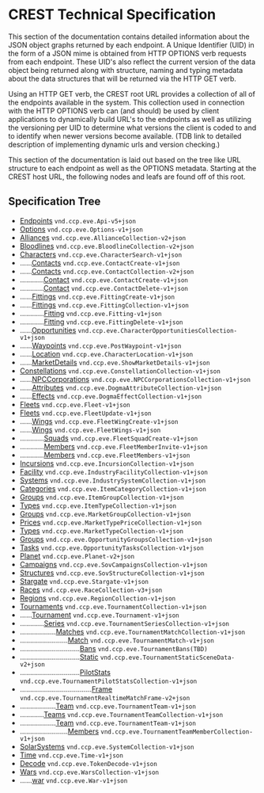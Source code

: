 # CREST Technical Specification 

This section of the documentation contains detailed information about the JSON object graphs returned by each endpoint.  A Unique Identifier (UID) in the form of a JSON mime is obtained from HTTP OPTIONS verb requests from each endpoint.  These UID's also reflect the current version of the data object being returned along with structure, naming and typing metadata about the data structures that will be returned via the HTTP GET verb.   

Using an HTTP GET verb, the CREST root URL provides a collection of all of the endpoints available in the system.  This collection used in connection with the HTTP OPTIONS verb can (and should) be used by client applications to dynamically build URL's to the endpoints as well as utilizing the versioning per UID to determine what versions the client is coded to and to identify when newer versions become available. (TDB link to detailed description of implementing dynamic urls and version checking.)

This section of the documentation is laid out based on the tree like URL structure to each endpoint as well as the OPTIONS metadata.  Starting at the CREST host URL, the following nodes and leafs are found off of this root.

## Specification Tree
      
* [Endpoints](Api.md) `vnd.ccp.eve.Api-v5+json`
* [Options](Options.md) `vnd.ccp.eve.Options-v1+json`
* [Alliances](AllianceCollection.md) `vnd.ccp.eve.AllianceCollection-v2+json`
* [Bloodlines](BloodlineCollection.md) `vnd.ccp.eve.BloodlineCollection-v2+json`
* [Characters](CharacterSearch.md) `vnd.ccp.eve.CharacterSearch-v1+json`
* ......[Contacts](contacts/ContactCreate.md) `vnd.ccp.eve.ContactCreate-v1+json`
* ......[Contacts](contacts/ContactCollection.md) `vnd.ccp.eve.ContactCollection-v2+json`
* ............[Contact](contacts/ContactCreate.md) `vnd.ccp.eve.ContactCreate-v1+json`
* ............[Contact](contacts/ContactDelete.md) `vnd.ccp.eve.ContactDelete-v1+json`
* ......[Fittings](fittings/FittingCreate.md) `vnd.ccp.eve.FittingCreate-v1+json`
* ......[Fittings](fittings/FittingCollection.md) `vnd.ccp.eve.FittingCollection-v1+json`
* ............[Fitting](fittings/Fitting.md) `vnd.ccp.eve.Fitting-v1+json`
* ............[Fitting](fittings/FittingDelete.md) `vnd.ccp.eve.FittingDelete-v1+json`
* ......[Opportunities](opportunities/CharacterOpportunitiesCollection.md) `vnd.ccp.eve.CharacterOpportunitiesCollection-v1+json`
* ......[Waypoints](waypoints/PostWaypoint.md) `vnd.ccp.eve.PostWaypoint-v1+json`
* ......[Location](location/CharacterLocation.md) `vnd.ccp.eve.CharacterLocation-v1+json`
* ......[MarketDetails](marketdetails/ShowMarketDetails.md) `vnd.ccp.eve.ShowMarketDetails-v1+json`
* [Constellations](ConstellationCollection.md) `vnd.ccp.eve.ConstellationCollection-v1+json`
* ......[NPCCorporations](npccorps/NPCCorporationsCollection.md) `vnd.ccp.eve.NPCCorporationsCollection-v1+json`
* ......[Attributes](attributes/DogmaAttributeCollection.md) `vnd.ccp.eve.DogmaAttributeCollection-v1+json`
* ......[Effects](effects/DogmaEffectCollection.md) `vnd.ccp.eve.DogmaEffectCollection-v1+json`
* [Fleets](Fleet.md) `vnd.ccp.eve.Fleet-v1+json`
* [Fleets](FleetUpdate.md) `vnd.ccp.eve.FleetUpdate-v1+json`
* ......[Wings](FleetWingCreate.md) `vnd.ccp.eve.FleetWingCreate-v1+json`
* ......[Wings](FleetWings.md) `vnd.ccp.eve.FleetWings-v1+json`
* ............[Squads](squads/FleetSquadCreate.md) `vnd.ccp.eve.FleetSquadCreate-v1+json`
* ............[Members](members/FleetMemberInvite.md) `vnd.ccp.eve.FleetMemberInvite-v1+json`
* ............[Members](members/FleetMembers.md) `vnd.ccp.eve.FleetMembers-v1+json`
* [Incursions](IncursionCollection.md) `vnd.ccp.eve.IncursionCollection-v1+json`
* [Facility](IndustryFacilityCollection.md) `vnd.ccp.eve.IndustryFacilityCollection-v1+json`
* [Systems](IndustrySystemCollection.md) `vnd.ccp.eve.IndustrySystemCollection-v1+json`
* [Categories](ItemCategoryCollection.md) `vnd.ccp.eve.ItemCategoryCollection-v1+json`
* [Groups](ItemGroupCollection.md) `vnd.ccp.eve.ItemGroupCollection-v1+json`
* [Types](ItemTypeCollection.md) `vnd.ccp.eve.ItemTypeCollection-v1+json`
* [Groups](MarketGroupCollection.md) `vnd.ccp.eve.MarketGroupCollection-v1+json`
* [Prices](MarketTypePriceCollection.md) `vnd.ccp.eve.MarketTypePriceCollection-v1+json`
* [Types](MarketTypeCollection.md) `vnd.ccp.eve.MarketTypeCollection-v1+json`
* [Groups](OpportunityGroupsCollection.md) `vnd.ccp.eve.OpportunityGroupsCollection-v1+json`
* [Tasks](OpportunityTasksCollection.md) `vnd.ccp.eve.OpportunityTasksCollection-v1+json`
* [Planet](Planet.md) `vnd.ccp.eve.Planet-v2+json`
* [Campaigns](SovCampaignsCollection.md) `vnd.ccp.eve.SovCampaignsCollection-v1+json`
* [Structures](SovStructureCollection.md) `vnd.ccp.eve.SovStructureCollection-v1+json`
* [Stargate](Stargate.md) `vnd.ccp.eve.Stargate-v1+json`
* [Races](RaceCollection.md) `vnd.ccp.eve.RaceCollection-v3+json`
* [Regions](RegionCollection.md) `vnd.ccp.eve.RegionCollection-v1+json`
* [Tournaments](TournamentCollection.md) `vnd.ccp.eve.TournamentCollection-v1+json`
* ......[Tournament](7/Tournament.md) `vnd.ccp.eve.Tournament-v1+json`
* ............[Series](7/series/TournamentSeriesCollection.md) `vnd.ccp.eve.TournamentSeriesCollection-v1+json`
* ..................[Matches](7/series/matches/TournamentMatchCollection.md) `vnd.ccp.eve.TournamentMatchCollection-v1+json`
* ........................[Match](7/series/matches/TournamentMatch.md) `vnd.ccp.eve.TournamentMatch-v1+json`
* ..............................[Bans](7/series/matches/bans/vnd.ccp.eve.TournamentBans(TBD).md) `vnd.ccp.eve.TournamentBans(TBD)`
* ..............................[Static](7/series/matches/static/TournamentStaticSceneData.md) `vnd.ccp.eve.TournamentStaticSceneData-v2+json`
* ..............................[PilotStats](7/series/matches/pilotstats/TournamentPilotStatsCollection.md) `vnd.ccp.eve.TournamentPilotStatsCollection-v1+json`
* ....................................[Frame](7/series/matches/realtime/TournamentRealtimeMatchFrame.md) `vnd.ccp.eve.TournamentRealtimeMatchFrame-v2+json`
* ..................[Team](7/teams/TournamentTeam.md) `vnd.ccp.eve.TournamentTeam-v1+json`
* ............[Teams](7/teams/TournamentTeamCollection.md) `vnd.ccp.eve.TournamentTeamCollection-v1+json`
* ..................[Team](7/teams/TournamentTeam.md) `vnd.ccp.eve.TournamentTeam-v1+json`
* ........................[Members](7/teams/members/TournamentTeamMemberCollection.md) `vnd.ccp.eve.TournamentTeamMemberCollection-v1+json`
* [SolarSystems](SystemCollection.md) `vnd.ccp.eve.SystemCollection-v1+json`
* [Time](Time.md) `vnd.ccp.eve.Time-v1+json`
* [Decode](TokenDecode.md) `vnd.ccp.eve.TokenDecode-v1+json`
* [Wars](WarsCollection.md) `vnd.ccp.eve.WarsCollection-v1+json`
* ......[war](wars/War.md) `vnd.ccp.eve.War-v1+json`

